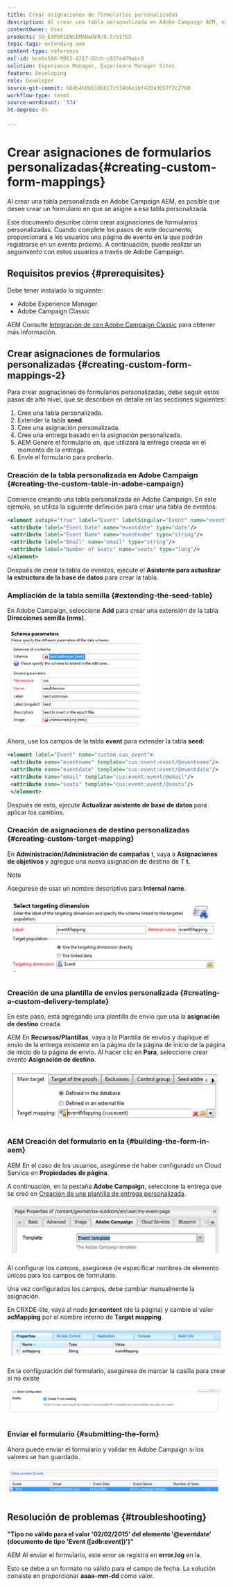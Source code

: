 ```yaml
---
title: Crear asignaciones de formularios personalizadas
description: Al crear una tabla personalizada en Adobe Campaign AEM, es posible que desee crear un formulario en que se asigne a esa tabla personalizada en la que se cree una tabla personalizada.
contentOwner: User
products: SG_EXPERIENCEMANAGER/6.5/SITES
topic-tags: extending-aem
content-type: reference
exl-id: bce6c586-9962-4217-82cb-c837e479abc0
solution: Experience Manager, Experience Manager Sites
feature: Developing
role: Developer
source-git-commit: 66db4b0b5106617c534b6e1bf428a3057f2c2708
workflow-type: tm+mt
source-wordcount: '534'
ht-degree: 0%

---
```


# Crear asignaciones de formularios personalizadas{#creating-custom-form-mappings}

Al crear una tabla personalizada en Adobe Campaign AEM, es posible que desee crear un formulario en que se asigne a esa tabla personalizada.

Este documento describe cómo crear asignaciones de formularios personalizadas. Cuando complete los pasos de este documento, proporcionará a los usuarios una página de evento en la que podrán registrarse en un evento próximo. A continuación, puede realizar un seguimiento con estos usuarios a través de Adobe Campaign.

## Requisitos previos {#prerequisites}

Debe tener instalado lo siguiente:

* Adobe Experience Manager
* Adobe Campaign Classic

AEM Consulte [Integración de con Adobe Campaign Classic](/help/sites-administering/campaignonpremise.md) para obtener más información.

## Crear asignaciones de formularios personalizadas {#creating-custom-form-mappings-2}

Para crear asignaciones de formularios personalizadas, debe seguir estos pasos de alto nivel, que se describen en detalle en las secciones siguientes:

1. Cree una tabla personalizada.
1. Extender la tabla **seed**.
1. Cree una asignación personalizada.
1. Cree una entrega basado en la asignación personalizada.
1. AEM Genere el formulario en, que utilizará la entrega creada en el momento de la entrega.
1. Envíe el formulario para probarlo.

### Creación de la tabla personalizada en Adobe Campaign {#creating-the-custom-table-in-adobe-campaign}

Comience creando una tabla personalizada en Adobe Campaign. En este ejemplo, se utiliza la siguiente definición para crear una tabla de eventos:

```xml
<element autopk="true" label="Event" labelSingular="Event" name="event">
 <attribute label="Event Date" name="eventdate" type="date"/>
 <attribute label="Event Name" name="eventname" type="string"/>
 <attribute label="Email" name="email" type="string"/>
 <attribute label="Number of Seats" name="seats" type="long"/>
</element>
```

Después de crear la tabla de eventos, ejecute el **Asistente para actualizar la estructura de la base de datos** para crear la tabla.

### Ampliación de la tabla semilla {#extending-the-seed-table}

En Adobe Campaign, seleccione **Add** para crear una extensión de la tabla **Direcciones semilla (nms)**.

![chlimage_1-194](assets/chlimage_1-194.png)

Ahora, use los campos de la tabla **event** para extender la tabla **seed**:

```xml
<element label="Event" name="custom_cus_event">
 <attribute name="eventname" template="cus:event:event/@eventname"/>
 <attribute name="eventdate" template="cus:event:event/@eventdate"/>
 <attribute name="email" template="cus:event:event/@email"/>
 <attribute name="seats" template="cus:event:event/@seats"/>
 </element>
```

Después de esto, ejecute **Actualizar asistente de base de datos** para aplicar los cambios.

### Creación de asignaciones de destino personalizadas {#creating-custom-target-mapping}

En **Administración/Administración de campañas** t, vaya a **Asignaciones de objetivos** y agregue una nueva asignación de destino de T **t.**

>[!NOTE]
>
>Asegúrese de usar un nombre descriptivo para **Internal name**.

![chlimage_1-195](assets/chlimage_1-195.png)

### Creación de una plantilla de envíos personalizada {#creating-a-custom-delivery-template}

En este paso, está agregando una plantilla de envío que usa la **asignación de destino** creada.

AEM En **Recursos/Plantillas**, vaya a la Plantilla de envíos y duplique el envío de la entrega existente en la página de la página de inicio de la página de inicio de la página de envío. Al hacer clic en **Para**, seleccione crear evento **Asignación de destino**.

![chlimage_1-196](assets/chlimage_1-196.png)

### AEM Creación del formulario en la {#building-the-form-in-aem}

AEM En el caso de los usuarios, asegúrese de haber configurado un Cloud Service en **Propiedades de página**.

A continuación, en la pestaña **Adobe Campaign**, seleccione la entrega que se creó en [Creación de una plantilla de entrega personalizada](#creating-a-custom-delivery-template).

![chlimage_1-197](assets/chlimage_1-197.png)

Al configurar los campos, asegúrese de especificar nombres de elemento únicos para los campos de formulario.

Una vez configurados los campos, debe cambiar manualmente la asignación.

En CRXDE-lite, vaya al nodo **jcr:content** (de la página) y cambie el valor **acMapping** por el nombre interno de **Target mapping**.

![chlimage_1-198](assets/chlimage_1-198.png)

En la configuración del formulario, asegúrese de marcar la casilla para crear si no existe

![chlimage_1-199](assets/chlimage_1-199.png)

### Enviar el formulario {#submitting-the-form}

Ahora puede enviar el formulario y validar en Adobe Campaign si los valores se han guardado.

![chlimage_1-200](assets/chlimage_1-200.png)

## Resolución de problemas {#troubleshooting}

**&quot;Tipo no válido para el valor &#39;02/02/2015&#39; del elemento &#39;@eventdate&#39; (documento de tipo &#39;Event ([adb:event])&#39;)&quot;**

AEM Al enviar el formulario, este error se registra en **error.log** en la.

Esto se debe a un formato no válido para el campo de fecha. La solución consiste en proporcionar **aaaa-mm-dd** como valor.
